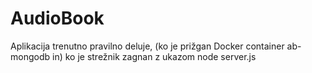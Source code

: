 # AudioBook
Aplikacija trenutno pravilno deluje, (ko je prižgan 
Docker container ab-mongodb in)
ko je strežnik zagnan z ukazom node server.js

